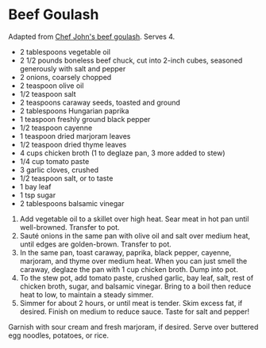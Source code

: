 # Beef Goulash

Adapted from [Chef John's beef goulash](http://foodwishes.blogspot.com/2013/01/beef-goulash-thick-hungarian-soup-thin.html). Serves 4.

- 2 tablespoons vegetable oil
- 2 1/2 pounds boneless beef chuck, cut into 2-inch cubes, seasoned generously with salt and pepper
- 2 onions, coarsely chopped
- 2 teaspoon olive oil
- 1/2 teaspoon salt
- 2 teaspoons caraway seeds, toasted and ground
- 2 tablespoons Hungarian paprika
- 1 teaspoon freshly ground black pepper
- 1/2 teaspoon cayenne
- 1 teaspoon dried marjoram leaves
- 1/2 teaspoon dried thyme leaves
- 4 cups chicken broth (1 to deglaze pan, 3 more added to stew)
- 1/4 cup tomato paste
- 3 garlic cloves, crushed
- 1/2 teaspoon salt, or to taste
- 1 bay leaf
- 1 tsp sugar
- 2 tablespoons balsamic vinegar

1. Add vegetable oil to a skillet over high heat. Sear meat in hot pan until well-browned. Transfer to pot.
2. Sauté onions in the same pan with olive oil and salt over medium heat, until edges are golden-brown. Transfer to pot.
3. In the same pan, toast caraway, paprika, black pepper, cayenne, marjoram, and thyme over medium heat. When you can just smell the caraway, deglaze the pan with 1 cup chicken broth. Dump into pot.
4. To the stew pot, add tomato paste, crushed garlic, bay leaf, salt, rest of chicken broth, sugar, and balsamic vinegar. Bring to a boil then reduce heat to low, to maintain a steady simmer.
5. Simmer for about 2 hours, or until meat is tender. Skim excess fat, if desired. Finish on medium to reduce sauce. Taste for salt and pepper!

Garnish with sour cream and fresh marjoram, if desired. Serve over buttered egg noodles, potatoes, or rice.
